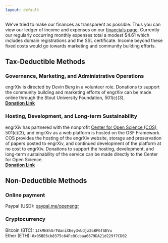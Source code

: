 ```yaml
---
layout: default
---
```

We've tried to make our finances as transparent as possible. Thus you can view our ledger of income and expenses on our [financials page](http://blog.engrxiv.org/financials/). Currently our regularly occurring monthly expenses total a modest $4.61 which includes domain registrations and the SSL certificate. Income beyond these fixed costs would go towards marketing and community building efforts.

## Tax-Deductible Methods
### Governance, Marketing, and Administrative Operations
engrXiv is directed by Devin Berg in a volunteer role. Donations to support the community building and marketing efforts of engrXiv can be made online through the Stout University Foundation, 501(c)(3).  
**[Donation Link](https://foundation.uwstout.edu/pages/givings/engrxiv)**

### Hosting, Development, and Long-term Sustainability
engrXiv has partnered with the nonprofit [Center for Open Science (COS)](https://cos.io), 501(c)(3), and engrXiv as a web platform is hosted on the OSF Framework. COS provides the hosting of the engrXiv website, storage and preservation of papers posted to engrXiv, and continued development of the platform at no cost to engrXiv. Donations to support the hosting, development, and long-term sustainability of the service can be made directly to the Center for Open Science.  
**[Donation Link](https://www.crowdrise.com/donate/charity/centerforopenscience)**

## Non-Deductible Methods
### Online payment
Paypal (USD): [paypal.me/openengr](https://www.paypal.me/openengr)  
### Cryptocurrency 
Bitcoin (BTC): `1JkMh8hArTWaniXEey3vUdjz2oBFGfAEVu`  
Ether (ETH): `0x05BE6cb8375c64Fc0Ccbaa6679DA21d229f7CD02`  
